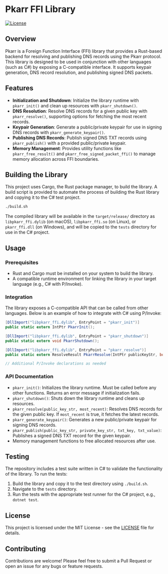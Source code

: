 # Pkarr FFI Library

[![License](https://img.shields.io/badge/license-MIT-blue.svg)](https://opensource.org/licenses/MIT)

## Overview

Pkarr is a Foreign Function Interface (FFI) library that provides a Rust-based backend for resolving and publishing DNS records using the Pkarr protocol. This library is designed to be used in conjunction with other languages (such as C#) by exposing a C-compatible interface. It supports keypair generation, DNS record resolution, and publishing signed DNS packets.

## Features

- **Initialization and Shutdown**: Initialize the library runtime with `pkarr_init()` and clean up resources with `pkarr_shutdown()`.
- **DNS Resolution**: Resolve DNS records for a given public key with `pkarr_resolve()`, supporting options for fetching the most recent records.
- **Keypair Generation**: Generate a public/private keypair for use in signing DNS records with `pkarr_generate_keypair()`.
- **Publishing DNS Records**: Publish signed DNS TXT records using `pkarr_publish()` with a provided public/private keypair.
- **Memory Management**: Provides utility functions like `pkarr_free_result()` and `pkarr_free_signed_packet_ffi()` to manage memory allocation across FFI boundaries.

## Building the Library

This project uses Cargo, the Rust package manager, to build the library. A build script is provided to automate the process of building the Rust library and copying it to the C# test project.

```bash
./build.sh
```

The compiled library will be available in the `target/release/` directory as `libpkarr_ffi.dylib` (on macOS), `libpkarr_ffi.so` (on Linux), or `pkarr_ffi.dll` (on Windows), and will be copied to the `tests` directory for use in the C# project.

## Usage

### Prerequisites

- Rust and Cargo must be installed on your system to build the library.
- A compatible runtime environment for linking the library in your target language (e.g., C# with P/Invoke).

### Integration

The library exposes a C-compatible API that can be called from other languages. Below is an example of how to integrate with C# using P/Invoke:

```csharp
[DllImport("libpkarr_ffi.dylib", EntryPoint = "pkarr_init")]
public static extern IntPtr PkarrInit();

[DllImport("libpkarr_ffi.dylib", EntryPoint = "pkarr_shutdown")]
public static extern void PkarrShutdown();

[DllImport("libpkarr_ffi.dylib", EntryPoint = "pkarr_resolve")]
public static extern ResolveResult PkarrResolve(IntPtr publicKeyStr, bool mostRecent);

// Additional P/Invoke declarations as needed
```

### API Documentation

- `pkarr_init()`: Initializes the library runtime. Must be called before any other functions. Returns an error message if initialization fails.
- `pkarr_shutdown()`: Shuts down the library runtime and cleans up resources.
- `pkarr_resolve(public_key_str, most_recent)`: Resolves DNS records for the given public key. If `most_recent` is true, it fetches the latest records.
- `pkarr_generate_keypair()`: Generates a new public/private keypair for signing DNS records.
- `pkarr_publish(public_key_str, private_key_str, txt_key, txt_value)`: Publishes a signed DNS TXT record for the given keypair.
- Memory management functions to free allocated resources after use.

## Testing

The repository includes a test suite written in C# to validate the functionality of the library. To run the tests:

1. Build the library and copy it to the test directory using `./build.sh`.
2. Navigate to the `tests` directory.
3. Run the tests with the appropriate test runner for the C# project, e.g., `dotnet test`.

## License

This project is licensed under the MIT License - see the [LICENSE](LICENSE) file for details.

## Contributing

Contributions are welcome! Please feel free to submit a Pull Request or open an issue for any bugs or feature requests.
